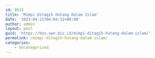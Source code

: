 ```yaml
---
id: 9515
title: 'Mimpi Ditagih Hutang Dalam Islam'
date: '2023-04-21T04:04:32+00:00'
author: admin
layout: post
guid: 'https://bos.awn.biz.id/mimpi-ditagih-hutang-dalam-islam/'
permalink: /mimpi-ditagih-hutang-dalam-islam/
categories:
    - Uncategorized
---
```


